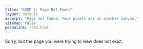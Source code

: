 ```yaml
---
title: "KDDM || Page Not Found"
layout: default
excerpt: "Page not found. Your pixels are in another canvas."
sitemap: false
permalink: /404.html
---
```


Sorry, but the page you were trying to view does not exist.


